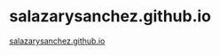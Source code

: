 salazarysanchez.github.io
=========================
<a href="https://salazarysanchez.github.io/">salazarysanchez.github.io</a>
